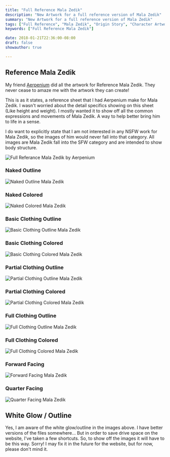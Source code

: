 ```yaml
---
title: "Full Reference Mala Zedik"
description: "New Artwork for a full reference version of Mala Zedik"
summary: "New Artwork for a full reference version of Mala Zedik"
tags: ["Full Reference", "Mala Zedik", "Origin Story", "Character Artwork"]
keywords: ["Full Reference Mala Zedik"]

date: 2018-01-21T22:36:00-08:00
draft: false
showauthor: true

---
```


## Reference Mala Zedik
My friend [Aerpenium](https://www.deviantart.com/aerpenium) did all the artwork for Reference Mala Zedik. They never cease to amaze me with the artwork they can create!

This is as it states, a reference sheet that I had Aerpenium make for Mala Zedik. I wasn't worried about the detail specifics showing on this sheet (Like height and weight). I mostly wanted it to show off all the common expressions and movements of Mala Zedik. A way to help better bring him to life in a sense.

I do want to explicitly state that I am not interested in any NSFW work for Mala Zedik, so the images of him would never fall into that category. All images are Mala Zedik fall into the SFW category and are intended to show body structure.

![Full Referance Mala Zedik by Aerpenium](full-teen-mala.webp)

### Naked Outline

![Naked Outline Mala Zedik](img/naked-outline.webp)

### Naked Colored

![Naked Colored Mala Zedik](img/naked-colored.webp)

### Basic Clothing Outline

![Basic Clothing Outline Mala Zedik](img/basic-outline.webp)

### Basic Clothing Colored

![Basic Clothing Colored Mala Zedik](img/basic-colored.webp)

### Partial Clothing Outline

![Partial Clothing Outline Mala Zedik](img/partial-outline.webp)

### Partial Clothing Colored

![Partial Clothing Colored Mala Zedik](img/partial-colored.webp)

### Full Clothing Outline

![Full Clothing Outline Mala Zedik](img/full-outline.webp)

### Full Clothing Colored

![Full Clothing Colored Mala Zedik](img/full-colored.webp)

### Forward Facing

![Forward Facing Mala Zedik](img/front-face.webp)

### Quarter Facing

![Quarter Facing Mala Zedik](img/quarter-face.webp)

## White Glow / Outline
Yes, I am aware of the white glow/outline in the images above. I have better versions of the files somewhere... But in order to save drive space on the website, I've taken a few shortcuts. So, to show off the images it will have to be this way. Sorry! I may fix it in the future for the website, but for now, please don't mind it.

